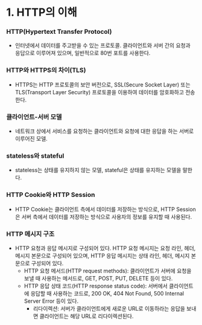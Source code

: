 # 1. HTTP의 이해

### HTTP(Hypertext Transfer Protocol)

* 인터넷에서 데이터를 주고받을 수 있는 프로토콜. 클라이언트와 서버 간의 요청과 응답으로 이루어져 있으며, 일반적으로 80번 포트를 사용한다.

### HTTP와 HTTPS의 차이(TLS)

* HTTPS는 HTTP 프로토콜의 보안 버전으로, SSL(Secure Socket Layer) 또는 TLS(Transport Layer Security) 프로토콜을 이용하여 데이터를 암호화하고 전송한다.

### 클라이언트-서버 모델

* 네트워크 상에서 서비스를 요청하는 클라이언트와 요청에 대한 응답을 하는 서버로 이루어진 모델.

### stateless와 stateful

* stateless는 상태를 유지하지 않는 모델, stateful은 상태를 유지하는 모델을 말한다.

### HTTP Cookie와 HTTP Session

* HTTP Cookie는 클라이언트 측에서 데이터를 저장하는 방식으로, HTTP Session은 서버 측에서 데이터를 저장하는 방식으로 사용자의 정보를 유지할 때 사용된다.

### HTTP 메시지 구조

* &#x20;HTTP 요청과 응답 메시지로 구성되어 있다. HTTP 요청 메시지는 요청 라인, 헤더, 메시지 본문으로 구성되어 있으며, HTTP 응답 메시지는 상태 라인, 헤더, 메시지 본문으로 구성되어 있다.
  * HTTP 요청 메서드(HTTP request methods): 클라이언트가 서버에 요청을 보낼 때 사용하는 메서드로, GET, POST, PUT, DELETE 등이 있다.
  * HTTP 응답 상태 코드(HTTP response status code): 서버에서 클라이언트에 응답할 때 사용하는 코드로, 200 OK, 404 Not Found, 500 Internal Server Error 등이 있다.
    * 리다이렉션: 서버가 클라이언트에게 새로운 URL로 이동하라는 응답을 보내면 클라이언트는 해당 URL로 리다이렉션된다.
